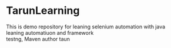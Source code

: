 # TarunLearning
This is demo repository for leaning selenium automation with java 
<br>
leaning automatiuon and framework
<br>
testng, Maven
author taun